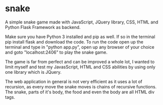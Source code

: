 # snake
A simple snake game made with JavaScript, JQuery library, CSS, HTML and Python Flask Framework as backend.

Make sure you have Python 3 installed and pip as well. If so in the terminal pip install flask and download the code. 
To run the code open up the terminal and type in "python app.py", open up any browser of your choice and goto "localhost:2406" to play the
snake game. 

The game is far from perfect and can be improved a whole lot, I wanted to limit myself and test my JavasScript, HTML and CSS abilities by 
using only one library which is JQuery.

The web application in general is not very efficient as it uses a lot of recursion, as every move the snake moves is chains of recursive
functions. The snake, parts of it's body, the food and even the body are all HTML div tags.

